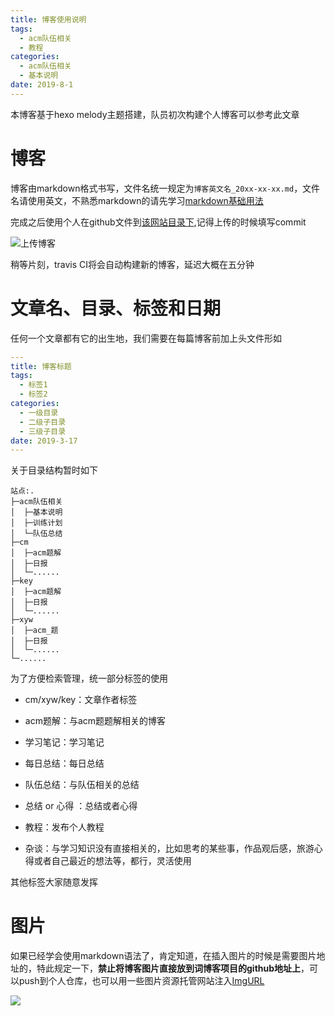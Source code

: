 ```yaml
---
title: 博客使用说明
tags: 
  - acm队伍相关
  - 教程
categories:
  - acm队伍相关
  - 基本说明
date: 2019-8-1
---
```




本博客基于hexo melody主题搭建，队员初次构建个人博客可以参考此文章



# 博客

博客由markdown格式书写，文件名统一规定为`博客英文名_20xx-xx-xx.md`，文件名请使用英文，不熟悉markdown的请先学习[markdown基础用法](https://dcmtruman.github.io/2019/07/31/markdown_base_20190731/)

完成之后使用个人在github文件到[该网站目录下](https://github.com/DcmTruman/DcmTruman.github.io/tree/blog_source/source/_posts),记得上传的时候填写commit

![上传博客](https://b2.bmp.ovh/imgs/2019/08/f3c5efed2fbefa5e.png)

稍等片刻，travis CI将会自动构建新的博客，延迟大概在五分钟

# 文章名、目录、标签和日期

任何一个文章都有它的出生地，我们需要在每篇博客前加上头文件形如

```yml
---
title: 博客标题
tags: 
  - 标签1
  - 标签2
categories:
  - 一级目录
  - 二级子目录
  - 三级子目录
date: 2019-3-17
---
```

关于目录结构暂时如下

```
站点:.       
├─acm队伍相关 
│  ├─基本说明 
│  ├─训练计划 
│  └─队伍总结 
├─cm      
│  ├─acm题解
│  ├─日报
│  └─......  
├─key      
│  ├─acm题解
│  ├─日报
│  └─......   
├─xyw      
│  ├─acm_题
│  ├─日报
│  └─......
└─......  
```

为了方便检索管理，统一部分标签的使用

- cm/xyw/key：文章作者标签

- acm题解：与acm题题解相关的博客
- 学习笔记：学习笔记
- 每日总结：每日总结
- 队伍总结：与队伍相关的总结
- 总结 or 心得 ：总结或者心得
- 教程：发布个人教程
- 杂谈：与学习知识没有直接相关的，比如思考的某些事，作品观后感，旅游心得或者自己最近的想法等，都行，灵活使用

其他标签大家随意发挥

# 图片

如果已经学会使用markdown语法了，肯定知道，在插入图片的时候是需要图片地址的，特此规定一下，**禁止将博客图片直接放到词博客项目的github地址上**，可以push到个人仓库，也可以用一些图片资源托管网站注入[ImgURL](https://imgurl.org/)

![](https://b2.bmp.ovh/imgs/2019/08/b1719bf3683d8511.png)